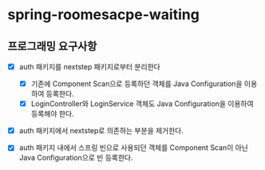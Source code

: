 # spring-roomesacpe-waiting

## 프로그래밍 요구사항
-[x] auth 패키지를 nextstep 패키지로부터 분리한다
  - [x] 기존에 Component Scan으로 등록하던 객체를 Java Configuration을 이용하여 등록한다.
  - [x] LoginController와 LoginService 객체도 Java Configuration을 이용하여 등록해야 한다.
-[x] auth 패키지에서 nextstep로 의존하는 부분을 제거한다.
-[x] auth 패키지 내에서 스프링 빈으로 사용되던 객체를 Component Scan이 아닌 Java Configuration으로 빈 등록한다.

